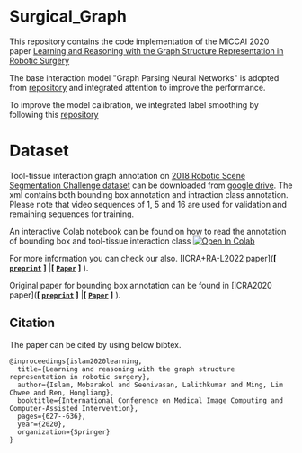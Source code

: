 # Surgical_Graph

This repository contains the code implementation of the MICCAI 2020 paper [Learning and Reasoning with the Graph Structure Representation in Robotic Surgery](https://arxiv.org/pdf/2007.03357.pdf)<br>


The base interaction model "Graph Parsing Neural Networks" is adopted from [repository](https://github.com/SiyuanQi/gpnn) and integrated attention to improve the performance. <br>

To improve the model calibration, we integrated label smoothing by following this [repository](https://github.com/seominseok0429/label-smoothing-visualization-pytorch) 

# Dataset

Tool-tissue interaction graph annotation on [2018 Robotic Scene Segmentation Challenge dataset](https://arxiv.org/abs/2001.11190) can be downloaded from [google drive](https://drive.google.com/file/d/16G_Pf4E9KjVq7j_7BfBKHg0NyQQ0oTxP/view). The xml contains both bounding box annotation and intraction class annotation.
Please note that video sequences of 1, 5 and 16 are used for validation and remaining sequences for training.

An interactive Colab notebook can be found on how to read the annotation of bounding box and tool-tissue interaction class [![Open In Colab](https://colab.research.google.com/assets/colab-badge.svg)](https://github.com/mobarakol/Surgical_SceneGraph_Generation/blob/main/reading_dataset.ipynb)

For more information you can check our also. [ICRA+RA-L2022 paper](**[ [```preprint```](<https://arxiv.org/abs/2201.11957>) ]** |**[ [```Paper```](<https://ieeexplore.ieee.org/document/9695281>) ]** ).

Original paper for bounding box annotation can be found in [ICRA2020 paper](**[ [```preprint```](<https://arxiv.org/pdf/2003.04769.pdf>) ]** |**[ [```Paper```](<https://ieeexplore.ieee.org/abstract/document/9196905>) ]** ).

## Citation
The paper can be cited by using below bibtex.

```
@inproceedings{islam2020learning,
  title={Learning and reasoning with the graph structure representation in robotic surgery},
  author={Islam, Mobarakol and Seenivasan, Lalithkumar and Ming, Lim Chwee and Ren, Hongliang},
  booktitle={International Conference on Medical Image Computing and Computer-Assisted Intervention},
  pages={627--636},
  year={2020},
  organization={Springer}
}
```
